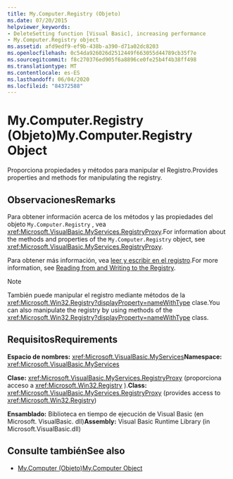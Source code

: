 ```yaml
---
title: My.Computer.Registry (Objeto)
ms.date: 07/20/2015
helpviewer_keywords:
- DeleteSetting function [Visual Basic], increasing performance
- My.Computer.Registry object
ms.assetid: afd9edf9-ef9b-438b-a390-d71a02dc8203
ms.openlocfilehash: 0c54da926026d2512449f663055d44789cb35f7e
ms.sourcegitcommit: f8c270376ed905f6a8896ce0fe25b4f4b38ff498
ms.translationtype: MT
ms.contentlocale: es-ES
ms.lasthandoff: 06/04/2020
ms.locfileid: "84372588"
---
```

# <a name="mycomputerregistry-object"></a><span data-ttu-id="4b717-102">My.Computer.Registry (Objeto)</span><span class="sxs-lookup"><span data-stu-id="4b717-102">My.Computer.Registry Object</span></span>
<span data-ttu-id="4b717-103">Proporciona propiedades y métodos para manipular el Registro.</span><span class="sxs-lookup"><span data-stu-id="4b717-103">Provides properties and methods for manipulating the registry.</span></span>  
  
## <a name="remarks"></a><span data-ttu-id="4b717-104">Observaciones</span><span class="sxs-lookup"><span data-stu-id="4b717-104">Remarks</span></span>  
 <span data-ttu-id="4b717-105">Para obtener información acerca de los métodos y las propiedades del objeto `My.Computer.Registry` , vea <xref:Microsoft.VisualBasic.MyServices.RegistryProxy>.</span><span class="sxs-lookup"><span data-stu-id="4b717-105">For information about the methods and properties of the `My.Computer.Registry` object, see <xref:Microsoft.VisualBasic.MyServices.RegistryProxy>.</span></span>  
  
 <span data-ttu-id="4b717-106">Para obtener más información, vea [leer y escribir en el registro](../../developing-apps/programming/computer-resources/reading-from-and-writing-to-the-registry.md).</span><span class="sxs-lookup"><span data-stu-id="4b717-106">For more information, see [Reading from and Writing to the Registry](../../developing-apps/programming/computer-resources/reading-from-and-writing-to-the-registry.md).</span></span>  
  
> [!NOTE]
> <span data-ttu-id="4b717-107">También puede manipular el registro mediante métodos de la <xref:Microsoft.Win32.Registry?displayProperty=nameWithType> clase.</span><span class="sxs-lookup"><span data-stu-id="4b717-107">You can also manipulate the registry by using methods of the <xref:Microsoft.Win32.Registry?displayProperty=nameWithType> class.</span></span>  
  
## <a name="requirements"></a><span data-ttu-id="4b717-108">Requisitos</span><span class="sxs-lookup"><span data-stu-id="4b717-108">Requirements</span></span>  
 <span data-ttu-id="4b717-109">**Espacio de nombres:** <xref:Microsoft.VisualBasic.MyServices></span><span class="sxs-lookup"><span data-stu-id="4b717-109">**Namespace:** <xref:Microsoft.VisualBasic.MyServices></span></span>  
  
 <span data-ttu-id="4b717-110">**Clase:** <xref:Microsoft.VisualBasic.MyServices.RegistryProxy> (proporciona acceso a <xref:Microsoft.Win32.Registry> ).</span><span class="sxs-lookup"><span data-stu-id="4b717-110">**Class:** <xref:Microsoft.VisualBasic.MyServices.RegistryProxy> (provides access to <xref:Microsoft.Win32.Registry>)</span></span>  
  
 <span data-ttu-id="4b717-111">**Ensamblado:** Biblioteca en tiempo de ejecución de Visual Basic (en Microsoft. VisualBasic. dll)</span><span class="sxs-lookup"><span data-stu-id="4b717-111">**Assembly:** Visual Basic Runtime Library (in Microsoft.VisualBasic.dll)</span></span>  
  
## <a name="see-also"></a><span data-ttu-id="4b717-112">Consulte también</span><span class="sxs-lookup"><span data-stu-id="4b717-112">See also</span></span>

- [<span data-ttu-id="4b717-113">My.Computer (Objeto)</span><span class="sxs-lookup"><span data-stu-id="4b717-113">My.Computer Object</span></span>](my-computer-object.md)
